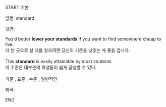 START
기본

앞면:
standard


뒷면:
<div>You’d better <b>lower your standards</b> if you want to find somewhere cheap to live. </div><div>더 싼 곳으로 살 데를 찾으려면 당신의 기준을 낮추는 게 좋을 겁니다.<br><br><div>This <strong>standard</strong> is easily attainable by most students. </div><div>이 수준은 대부분의 학생들이 쉽게 달성할 수 있다.<br><br>기준 , 표준 , 수준 , 일반적인</div></div>


해석:

END